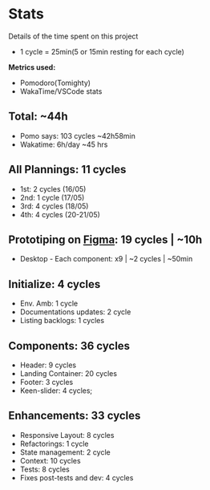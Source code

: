 # Stats
Details of the time spent on this project

* 1 cycle = 25min(5 or 15min resting for each cycle)

**Metrics used:**
* Pomodoro(Tomighty)
* WakaTime/VSCode stats

## Total: ~44h
* Pomo says: 103 cycles ~42h58min
* Wakatime: 6h/day ~45 hrs

## All Plannings: 11 cycles
* 1st: 2 cycles (16/05)
* 2nd: 1 cycle (17/05)
* 3rd: 4 cycles (18/05)
* 4th: 4 cycles (20-21/05)

## Prototiping on [Figma]: 19 cycles | ~10h
* Desktop - Each component: x9 | ~2 cycles | ~50min

## Initialize: 4 cycles
* Env. Amb: 1 cycle
* Documentations updates: 2 cycle
* Listing backlogs: 1 cycles

## Components: 36 cycles
* Header: 9 cycles
* Landing Container: 20 cycles
* Footer: 3 cycles
* Keen-slider: 4 cycles;

## Enhancements: 33 cycles
* Responsive Layout: 8 cycles
* Refactorings: 1 cycle
* State management: 2 cycle
* Context: 10 cycles
* Tests: 8 cycles
* Fixes post-tests and dev: 4 cycles

[Figma]: https://www.figma.com/file/wUBzhofzIoWjlNo0ZdNbZ1/Provi-Challenge?node-id=0%3A1
[Dev]: https://github.com/savio591/provi-clone/tree/dev

[projects]: https://github.com/savio591/provi-clone/projects/1
[issues]: https://github.com/savio591/provi-clone/issues
[milestones]: https://github.com/savio591/provi-clone/milestones
[STATS.md]: ./stats.md

[Provi]: https://provi.com.br